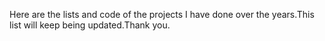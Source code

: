 Here are the lists and code of the projects I have done over the years.This list will keep being updated.Thank you.
